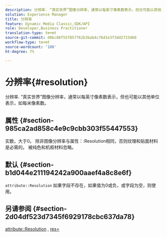 ```yaml
---
description: 分辨率. “真实世界”图像分辨率，通常以每英寸像素数表示，但也可能以其他单位表示，如每米像素数。
solution: Experience Manager
title: 分辨率
feature: Dynamic Media Classic,SDK/API
role: Developer,Business Practitioner
translation-type: tm+mt
source-git-commit: d0bc88f55f857762b3bab4c76d1e3f3dd2733d60
workflow-type: tm+mt
source-wordcount: '108'
ht-degree: 7%

---
```



# 分辨率{#resolution}

分辨率. “真实世界”图像分辨率，通常以每英寸像素数表示，但也可能以其他单位表示，如每米像素数。

## 属性 {#section-985ca2ad858c4e9c9cbb303f55447553}

实数，大于0。 除非图像分辨率与属性：:Resolution相同，否则纹理和贴面材料是必需的。 被纯色和机柜材料忽略。

## 默认 {#section-b1d044e211194242a900aaef4a8c8e6f}

`attribute::Resolution` 如果字段不存在，如果值为0或负，或字段为空，则使用。

## 另请参阅 {#section-2d04df523d7345f6929178cbc637da78}

[attribute::Resolution](../../../../../ir-api/material-cat/image-rendering-api-ref/c-ir-material-catalog/c-ir-material-data-reference/r-ir-resolution-dataref.md#reference-09fe14e6bfbf4db6b7f4369fffecc806) ,  [res=](../../../../../ir-api/http-protocol/image-rendering-api-ref/c-ir-http-protocol-ref/c-ir-http-protocol-command-reference/r-ir-res.md#reference-0ad9de8887144c83a6db97b4994f7c04)

